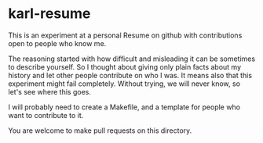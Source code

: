 karl-resume
===========

This is an experiment at a personal Resume on github with contributions open to people who know me.

The reasoning started with how difficult and misleading it can be sometimes to describe yourself. So I thought about giving only plain facts about my history and let other people contribute on who I was. It means also that this experiment might fail completely. Without trying, we will never know, so let's see where this goes.

I will probably need to create a Makefile, and a template for people who want to contribute to it.

You are welcome to make pull requests on this directory.